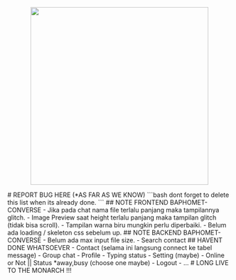 <p align="center"><a href="https://thesatanictemple.com/" target="_blank"><img src="https://i.pinimg.com/originals/5b/11/a5/5b11a542cc5ea8f3a826225c7f550bde.png" width="400"></a></p>
# REPORT BUG HERE (*AS FAR AS WE KNOW)
```bash
dont forget to delete this list when its already done.
```
## NOTE FRONTEND BAPHOMET-CONVERSE
- Jika pada chat nama file terlalu panjang maka tampilannya glitch.
- Image Preview saat height terlalu panjang maka tampilan glitch (tidak bisa scroll).
- Tampilan warna biru mungkin perlu diperbaiki.
- Belum ada loading / skeleton css sebelum up.
## NOTE BACKEND BAPHOMET-CONVERSE
- Belum ada max input file size.
- Search contact
## HAVENT DONE WHATSOEVER
- Contact (selama ini langsung connect ke tabel message)
- Group chat
- Profile
- Typing status
- Setting (maybe)
- Online or Not || Status *away,busy (choose one maybe)
- Logout
- ...
# LONG LIVE TO THE MONARCH !!!